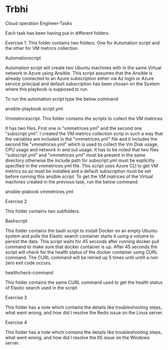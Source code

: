 # Trbhi
Cloud operation Engineer-Tasks

Each task has been having put in different folders. 

Exercise 1. This folder contains two folders. One for Automation script and the other for VM metrics collection

Automationscript

Automation script will create two Ubuntu machines with in the same Virtual network in Azure using Ansible. This script assumes that the Ansible is already connected to an Azure subscription either via Az login or Azure service principal and default subscription has been chosen on the System where this playbook is supposed to run.

To run the automation script type the below command

ansible-playbook script.yml

Vmmetricescript. This folder contains the scripts to collect the VM matrices

It has two files. First one is "vmmetrices.yml" and the second one  "subscript.yml". I created the VM metrics collection scrip in such a way that the variables are included in the "vmmetrices.yml" file and it includes the second file "vmmetrices.yml" which is used to collect the Vm Disk usage, CPU usage and network in and out usage. It has to be noted that two files "subscript.yml" and "vmmetrices.yml" must be present in the same directory otherwise the include path for subscript.yml must be explicitly specified in the vmmetrices.yml file. This script uses Azure CLI to get VM metrics so az must be installed and a default subscription must be set before running this ansible script. To get the VM matrices of the Virtual machines created in the previous task, run the below command. 

ansible-plabook vmmetrices.yml

Exercise 2

This folder contains two subfolders.

Bashscript

This folder contains the bash script to install Docker on an empty Ubuntu system and pulls the Elastic search container starts it using a volume to persist the data. This script waits for 45 seconds after running docker pull command to make sure that docker container is up. After 45 seconds the script will check for the health status of the docker container using CURL command. The CURL command will be retried up 5 times until untill a non zero exit code occurs.

healthcheck-command

This folder contains the same CURL command used to get the health status of Elastic search used in the script

Exercise 3

This folder has a note which contains the details like troubleshooting steps, what went wrong, and how did I resolve the Redis issue on the Linux server.

Exercise 4

This folder has a note which contains the details like troubleshooting steps, what went wrong, and how did I resolve the IIS issue on the Windows server.
